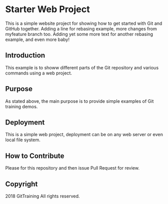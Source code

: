 # Starter Web Project

This is a  simple website project for showing how to get started with Git and GitHub together.  Adding a line for rebasing example, more changes from myfeature branch too.  Adding yet some more text for another rebasing example, and even more baby!

## Introduction

This example is to showw different parts of the Git repository and various commands using a web project.

## Purpose

As stated above, the main purpose is to provide simple examples of Git training demos.

## Deployment

This is a  simple web project, deployment can be on any web server or even local file system.

## How to Contribute

Please for this repository and then issue Pull Request for review.

## Copyright

2018 GitTraining All rights reserved.
